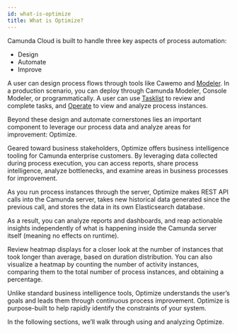 ```yaml
---
id: what-is-optimize
title: What is Optimize?
---
```


Camunda Cloud is built to handle three key aspects of process automation:

- Design
- Automate
- Improve

A user can design process flows through tools like Cawemo and [Modeler](./modeler/overview.md). In a production scenario, you can deploy through Camunda Modeler, Console Modeler, or programmatically. A user can use [Tasklist](./tasklist/introduction.md) to review and complete tasks, and [Operate](./operate/index.md) to view and analyze process instances.

Beyond these design and automate cornerstones lies an important component to leverage our process data and analyze areas for improvement: Optimize.

Geared toward business stakeholders, Optimize offers business intelligence tooling for Camunda enterprise customers. By leveraging data collected during process execution, you can access reports, share process intelligence, analyze bottlenecks, and examine areas in business processes for improvement.

As you run process instances through the server, Optimize makes REST API calls into the Camunda server, takes new historical data generated since the previous call, and stores the data in its own Elasticsearch database.

As a result, you can analyze reports and dashboards, and reap actionable insights independently of what is happening inside the Camunda server itself (meaning no effects on runtime).

Review heatmap displays for a closer look at the number of instances that took longer than average, based on duration distribution. You can also visualize a heatmap by counting the number of activity instances, comparing them to the total number of process instances, and obtaining a percentage.

Unlike standard business intelligence tools, Optimize understands the user’s goals and leads them through continuous process improvement. Optimize is purpose-built to help rapidly identify the constraints of your system.

In the following sections, we’ll walk through using and analyzing Optimize.